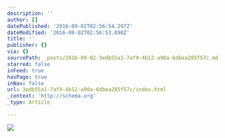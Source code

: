 ```yaml
---
description: ''
author: []
datePublished: '2016-09-02T02:56:54.297Z'
dateModified: '2016-09-02T02:56:53.890Z'
title: ''
publisher: {}
via: {}
sourcePath: _posts/2016-09-02-3edb55a1-7af9-4b12-a90a-6dbea285f57c.md
starred: false
inFeed: true
hasPage: true
inNav: false
url: 3edb55a1-7af9-4b12-a90a-6dbea285f57c/index.html
_context: 'http://schema.org'
_type: Article

---
```

![](https://the-grid-user-content.s3-us-west-2.amazonaws.com/b1aa3bf6-45b3-4ce5-9472-858c0f9847df.jpg)